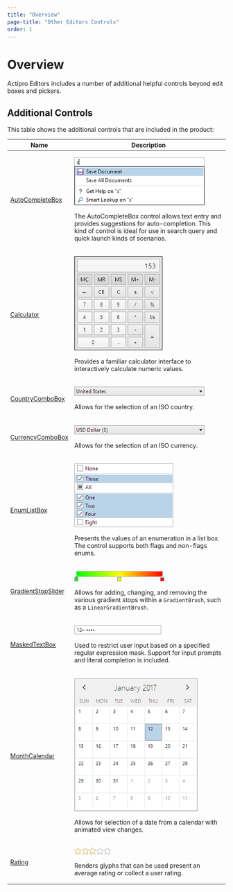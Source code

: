 ```yaml
---
title: "Overview"
page-title: "Other Editors Controls"
order: 1
---
```

# Overview

Actipro Editors includes a number of additional helpful controls beyond edit boxes and pickers.

## Additional Controls

This table shows the additional controls that are included in the product:

<table>
<thead>

<tr>
<th>Name</th>
<th>Description</th>
</tr>


</thead>
<tbody>

<tr>
<td>

[AutoCompleteBox](autocompletebox.md)

</td>
<td>

![Screenshot](../images/autocompletebox.png)

The AutoCompleteBox control allows text entry and provides suggestions for auto-completion.  This kind of control is ideal for use in search query and quick launch kinds of scenarios.

</td>
</tr>

<tr>
<td>

[Calculator](calculator.md)

</td>
<td>

![Screenshot](../images/calculator.png)

Provides a familiar calculator interface to interactively calculate numeric values.

</td>
</tr>

<tr>
<td>

[CountryComboBox](countrycombobox.md)

</td>
<td>

![Screenshot](../images/countrycombobox-closed.png)

Allows for the selection of an ISO country.

</td>
</tr>

<tr>
<td>

[CurrencyComboBox](currencycombobox.md)

</td>
<td>

![Screenshot](../images/currencycombobox-closed.png)

Allows for the selection of an ISO currency.

</td>
</tr>

<tr>
<td>

[EnumListBox](enumlistbox.md)

</td>
<td>

![Screenshot](../images/enumlistbox-flags.png)

Presents the values of an enumeration in a list box.  The control supports both flags and non-flags enums.

</td>
</tr>

<tr>
<td>

[GradientStopSlider](gradientstopslider.md)

</td>
<td>

![Screenshot](../images/gradientstopslider.png)

Allows for adding, changing, and removing the various gradient stops within a `GradientBrush`, such as a `LinearGradientBrush`.

</td>
</tr>

<tr>
<td>

[MaskedTextBox](maskedtextbox.md)

</td>
<td>

![Screenshot](../images/maskedtextbox.png)

Used to restrict user input based on a specified regular expression mask.  Support for input prompts and literal completion is included.

</td>
</tr>

<tr>
<td>

[MonthCalendar](monthcalendar.md)

</td>
<td>

![Screenshot](../images/monthcalendar-month-view.png)

Allows for selection of a date from a calendar with animated view changes.

</td>
</tr>

<tr>
<td>

[Rating](rating.md)

</td>
<td>

![Screenshot](../images/rating.png)

Renders glyphs that can be used present an average rating or collect a user rating.

</td>
</tr>

</tbody>
</table>
